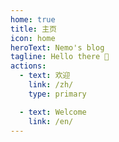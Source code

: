 ```yaml
---
home: true
title: 主页
icon: home
heroText: Nemo's blog
tagline: Hello there 👋
actions:
  - text: 欢迎
    link: /zh/
    type: primary

  - text: Welcome
    link: /en/
---
```


<my-blog-hero />
